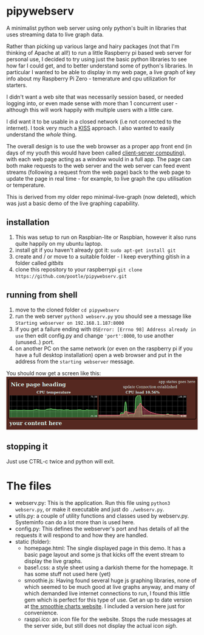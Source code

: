 # pipywebserv
A minimalist python web server using only python's built in libraries that uses streaming data to live graph data.

Rather than picking up various large and hairy packages (not that I'm thinking of Apache at all!) to run a little Raspberry pi based web server for personal use, I decided to try using just the basic python libraries to see how far I could get, and to better understand some of python's libraries. In particular I wanted to be able to display in my web page, a live graph of key info about my Raspberry Pi Zero - temerature and cpu utilization for starters.

I didn't want a web site that was necessarily session based, or needed logging into, or even made sense with more than 1 concurrent user - although this will work happily with multiple users with a little care.

I did want it to be usable in a closed network (i.e not connected to the internet). I took very much a [KISS](https://en.wikipedia.org/wiki/KISS_principle) approach. I also wanted to easily understand the *whole* thing.

The overall design is to use the web browser as a proper app front end (in days of my youth this would have been called [client-server computing](https://en.wikipedia.org/wiki/Client%E2%80%93server_model)), with each web page acting as a window would in a full app. The page can both make requests to the web server and the web server can feed event streams (following a request from the web page) back to the web page to update the page in real time - for example, to live graph the cpu utilisation or temperature.

This is derived from my older repo minimal-live-graph (now deleted), which was just a basic demo of the live graphing capability.

## installation
1. This was setup to run on Raspbian-lite or Raspbian, however it also runs quite happily on my ubuntu laptop.
2. install git if you haven't already got it: `sudo apt-get install git`
3. create and / or move to a suitable folder - I keep everything gitish in a folder called *gitbits*
4. clone this repository to your raspberrypi `git clone https://github.com/pootle/pipywebserv.git`
## running from shell
1. move to the cloned folder `cd pipywebserv`
2. run the web server `python3 webserv.py` you should see a message like `Starting webserver on 192.168.1.187:8000`
3. if you get a failure ending with `OSError: [Errno 98] Address already in use` then edit config.py and change `'port':8000`, to use another (unused..) port.
4. on another PC on the same network (or even on the raspberry pi if you have a full desktop installation) open a web browser and put in the address from the `starting webserver` message.

You should now get a screen like this:
![alt text](https://github.com/pootle/pipywebserv/blob/master/rpi%20live%20graph.png "web page image")
## stopping it
Just use CTRL-c twice and python will exit.

# The files
+ webserv.py: This is the application. Run this file using `python3 webserv.py`, or make it executable and just do `./webserv.py`.
+ utils.py: a couple of utility functions and classes used by webserv.py. Systeminfo can do a lot more than is used here.
+ config.py: This defines the webserver's port and has details of all the requests it will respond to and how they are handled.
+ static (folder):
  + homepage.html: The single displayed page in this demo. It has a basic page layout and some js that kicks off the event stream to display the live graphs.
  + base1.css: a style sheet using a darkish theme for the homepage. It has some stuff not used here (yet)
  + smoothie.js: Having found several huge js graphing libraries, none of which seemed to be much good at live graphs anyway, and many of which demanded live internet connections to run, I found this little gem which is perfect for this type of use. Get an up to date version at [the smoothie charts website](http://smoothiecharts.org/). I included a version here just for convenience.
  + rasppi.ico: an icon file for the website. Stops the rude messages at the server side, but still does not display the actual icon *sigh*.

